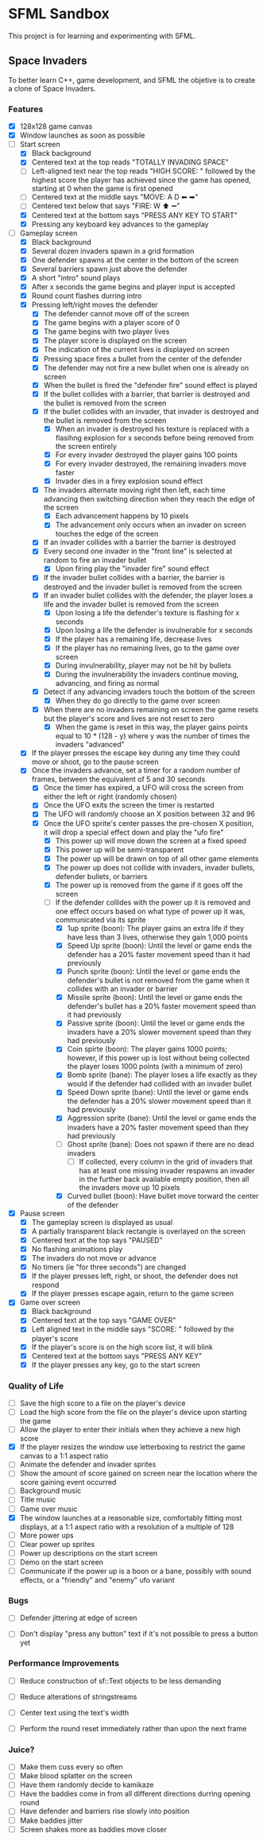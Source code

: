 # SFML Sandbox
This project is for learning and experimenting with SFML.

## Space Invaders
To better learn C++, game development, and SFML the objetive is to create a clone of Space Invaders.

### Features
- [x] 128x128 game canvas
- [x] Window launches as soon as possible
- [ ] Start screen
  - [x] Black background
  - [x] Centered text at the top reads "TOTALLY INVADING SPACE"
  - [ ] Left-aligned text near the top reads "HIGH SCORE: " followed by the highest score the player has achieved since the game has opened, starting at 0 when the game is first opened
  - [ ] Centered text at the middle says "MOVE: A D ⬅ ➡"
  - [ ] Centered text below that says "FIRE: W ⬆ ➖"
  - [x] Centered text at the bottom says "PRESS ANY KEY TO START"
  - [x] Pressing any keyboard key advances to the gameplay
- [ ] Gameplay screen
  - [x] Black background
  - [x] Several dozen invaders spawn in a grid formation
  - [x] One defender spawns at the center in the bottom of the screen
  - [x] Several barriers spawn just above the defender
  - [x] A short "intro" sound plays
  - [x] After x seconds the game begins and player input is accepted
  - [x] Round count flashes durring intro
  - [x] Pressing left/right moves the defender
    - [x] The defender cannot move off of the screen
    - [x] The game begins with a player score of 0
    - [x] The game begins with two player lives
    - [x] The player score is displayed on the screen
    - [x] The indication of the current lives is displayed on screen
    - [x] Pressing space fires a bullet from the center of the defender
    - [x] The defender may not fire a new bullet when one is already on screen
    - [x] When the bullet is fired the "defender fire" sound effect is played
    - [x] If the bullet collides with a barrier, that barrier is destroyed and the bullet is removed from the screen
    - [x] If the bullet collides with an invader, that invader is destroyed and the bullet is removed from the screen
      - [x] When an invader is destroyed his texture is replaced with a flasihng explosion for x seconds before being removed from the screen entirely
      - [x] For every invader destroyed the player gains 100 points
      - [x] For every invader destroyed, the remaining invaders move faster
      - [x] Invader dies in a firey explosion sound effect
    - [x] The invaders alternate moving right then left, each time advancing then switching direction when they reach the edge of the screen
      - [x] Each advancement happens by 10 pixels
      - [x] The advancement only occurs when an invader on screen touches the edge of the screen
    - [x] If an invader collides with a barrier the barrier is destroyed
    - [x] Every second one invader in the "front line" is selected at random to fire an invader bullet 
      - [x] Upon firing play the "invader fire" sound effect
    - [x] If the invader bullet collides with a barrier, the barrier is destroyed and the invader bullet is removed from the screen
    - [x] If an invader bullet collides with the defender, the player loses a life and the invader bullet is removed from the screen
      - [x] Upon losing a life the defender's texture is flashing for x seconds
      - [x] Upon losing a life the defender is invulnerable for x seconds
      - [x] If the player has a remaining life, decrease lives
      - [x] If the player has no remaining lives, go to the game over screen
      - [x] During invulnerability, player may not be hit by bullets
      - [x] During the invulnerability the invaders continue moving, advancing, and firing as normal
    - [x] Detect if any advancing invaders touch the bottom of the screen
      - [x] When they do go directly to the game over screen
    - [x] When there are no invaders remaining on screen the game resets but the player's score and lives are not reset to zero
      - [x] When the game is reset in this way, the player gains points equal to 10 * (128 - y) where y was the number of times the invaders "advanced"
  - [x] If the player presses the escape key during any time they could move or shoot, go to the pause screen
  - [x] Once the invaders advance, set a timer for a random number of frames, between the equivalent of 5 and 30 seconds
    - [x] Once the timer has expired, a UFO will cross the screen from either the left or right (randomly chosen)
    - [x] Once the UFO exits the screen the timer is restarted
    - [x] The UFO will randomly choose an X position between 32 and 96
    - [x] Once the UFO sprite's center passes the pre-chosen X position, it will drop a special effect down and play the "ufo fire"
      - [x] This power up will move down the screen at a fixed speed
      - [x] This power up will be semi-transparent 
      - [x] The power up will be drawn on top of all other game elements
      - [x] The power up does not collide with invaders, invader bullets, defender bullets, or barriers
      - [x] The power up is removed from the game if it goes off the screen
      - [ ] If the defender collides with the power up it is removed and one effect occurs based on what type of power up it was, communicated via its sprite
        - [x] 1up sprite (boon): The player gains an extra life if they have less than 3 lives, otherwise they gain 1,000 points
        - [x] Speed Up sprite (boon): Until the level or game ends the defender has a 20% faster movement speed than it had previously
        - [x] Punch sprite (boon): Until the level or game ends the defender's bullet is not removed from the game when it collides with an invader or barrier
        - [x] Missile sprite (boon): Until the level or game ends the defender's bullet has a 20% faster movement speed than it had previously
        - [x] Passive sprite (boon): Until the level or game ends the invaders have a 20% slower movement speed than they had previously
        - [x] Coin spirte (boon): The player gains 1000 points; however, if this power up is lost without being collected the player loses 1000 points (with a minimum of zero)
        - [x] Bomb sprite (bane): The player loses a life exactly as they would if the defender had collided with an invader bullet
        - [x] Speed Down sprite (bane): Until the level or game ends the defender has a 20% slower movement speed than it had previously
        - [x] Aggression sprite (bane): Until the level or game ends the invaders have a 20% faster movement speed than they had previously
        - [ ] Ghost sprite (bane): Does not spawn if there are no dead invaders
          - [ ] If collected, every column in the grid of invaders that has at least one missing invader respawns an invader in the further back available empty position, then all the invaders move up 10 pixels
        - [x] Curved bullet (boon): Have bullet move torward the center of the defender
- [x] Pause screen
  - [x] The gameplay screen is displayed as usual
  - [x] A partially transparent black rectangle is overlayed on the screen
  - [x] Centered text at the top says "PAUSED"
  - [x] No flashing animations play
  - [x] The invaders do not move or advance
  - [x] No timers (ie "for three seconds") are changed
  - [x] If the player presses left, right, or shoot, the defender does not respond
  - [x] If the player presses escape again, return to the game screen
- [x] Game over screen
  - [x] Black background
  - [x] Centered text at the top says "GAME OVER"
  - [x] Left aligned text in the middle says "SCORE: " followed by the player's score
  - [x] If the player's score is on the high score list, it will blink
  - [x] Centered text at the bottom says "PRESS ANY KEY"
  - [x] If the player presses any key, go to the start screen

### Quality of Life
- [ ] Save the high score to a file on the player's device
- [ ] Load the high score from the file on the player's device upon starting the game
- [ ] Allow the player to enter their initials when they achieve a new high score
- [x] If the player resizes the window use letterboxing to restrict the game canvas to a 1:1 aspect ratio
- [ ] Animate the defender and invader sprites
- [ ] Show the amount of score gained on screen near the location where the score gaining event occurred
- [ ] Background music
- [ ] Title music
- [ ] Game over music
- [x] The window launches at a reasonable size, comfortably fitting most displays, at a 1:1 aspect ratio with a resolution of a multiple of 128
- [ ] More power ups
- [ ] Clear power up sprites
- [ ] Power up descriptions on the start screen
- [ ] Demo on the start screen
- [ ] Communicate if the power up is a boon or a bane, possibly with sound effects, or a "friendly" and "enemy" ufo variant

### Bugs
- [ ] Defender jittering at edge of screen
- [ ] Don't display "press any button" text if it's not possible to press a button yet


### Performance Improvements
- [ ] Reduce construction of sf::Text objects to be less demanding
- [ ] Reduce alterations of stringstreams
- [ ] Center text using the text's width
- [ ] Perform the round reset immediately rather than upon the next frame


### Juice?
- [ ] Make them cuss every so often
- [ ] Make blood splatter on the screen
- [ ] Have them randomly decide to kamikaze 
- [ ] Have the baddies come in from all different directions durring opening round
- [ ] Have defender and barriers rise slowly into position
- [ ] Make baddies jitter
- [ ] Screen shakes more as baddies move closer